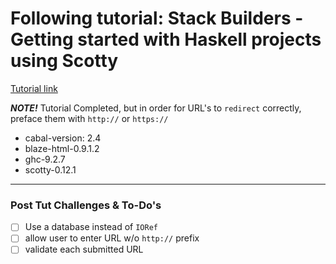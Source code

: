 # Following tutorial: Stack Builders - Getting started with Haskell projects using Scotty

[Tutorial link](https://www.stackbuilders.com/blog/getting-started-with-haskell-projects-using-scotty/)

***NOTE!*** Tutorial Completed, but in order for URL's to `redirect` correctly, preface them with `http://` or `https://`

- cabal-version: 2.4
- blaze-html-0.9.1.2
- ghc-9.2.7
- scotty-0.12.1

---

### Post Tut Challenges & To-Do's

- [ ] Use a database instead of `IORef`
- [ ] allow user to enter URL w/o `http://` prefix
- [ ] validate each submitted URL
